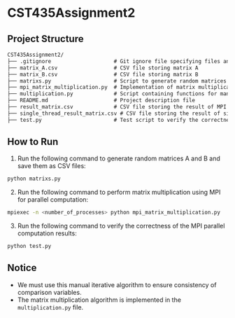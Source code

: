 # CST435Assignment2

## Project Structure
```markdown
CST435Assignment2/
├── .gitignore                    # Git ignore file specifying files and directories to be ignored by version control
├── matrix_A.csv                  # CSV file storing matrix A
├── matrix_B.csv                  # CSV file storing matrix B
├── matrixs.py                    # Script to generate random matrices A and B and save them as CSV files
├── mpi_matrix_multiplication.py  # Implementation of matrix multiplication using MPI for parallel computation
├── multiplication.py             # Script containing functions for manual matrix multiplication
├── README.md                     # Project description file
├── result_matrix.csv             # CSV file storing the result of MPI parallel computation
├── single_thread_result_matrix.csv # CSV file storing the result of single-threaded computation
├── test.py                       # Test script to verify the correctness of MPI parallel computation results
```

## How to Run
1. Run the following command to generate random matrices A and B and save them as CSV files:
```bash
python matrixs.py
```
2. Run the following command to perform matrix multiplication using MPI for parallel computation:
```bash
mpiexec -n <number_of_processes> python mpi_matrix_multiplication.py
```
3. Run the following command to verify the correctness of the MPI parallel computation results:
```bash
python test.py
```
## Notice
- We must use this manual iterative algorithm to ensure consistency of comparison variables.
- The matrix multiplication algorithm is implemented in the `multiplication.py` file.